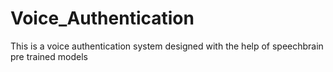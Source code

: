 # Voice_Authentication
This is a voice authentication system designed with the help of speechbrain pre trained models
